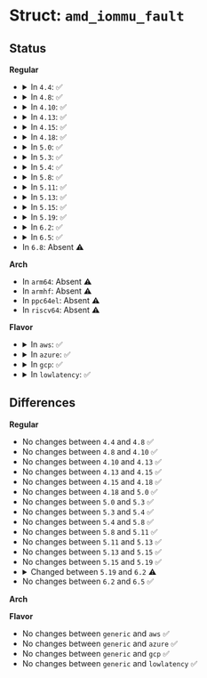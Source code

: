 # Struct: <code>amd_iommu_fault</code>

## Status
<b>Regular</b>
<ul>
<li>
<details>
<summary>In <code>4.4</code>: ✅</summary>

```c
struct amd_iommu_fault {
    u64 address;
    u32 pasid;
    u16 device_id;
    u16 tag;
    u16 flags;
};
```
</details>
</li>
<li>
<details>
<summary>In <code>4.8</code>: ✅</summary>

```c
struct amd_iommu_fault {
    u64 address;
    u32 pasid;
    u16 device_id;
    u16 tag;
    u16 flags;
};
```
</details>
</li>
<li>
<details>
<summary>In <code>4.10</code>: ✅</summary>

```c
struct amd_iommu_fault {
    u64 address;
    u32 pasid;
    u16 device_id;
    u16 tag;
    u16 flags;
};
```
</details>
</li>
<li>
<details>
<summary>In <code>4.13</code>: ✅</summary>

```c
struct amd_iommu_fault {
    u64 address;
    u32 pasid;
    u16 device_id;
    u16 tag;
    u16 flags;
};
```
</details>
</li>
<li>
<details>
<summary>In <code>4.15</code>: ✅</summary>

```c
struct amd_iommu_fault {
    u64 address;
    u32 pasid;
    u16 device_id;
    u16 tag;
    u16 flags;
};
```
</details>
</li>
<li>
<details>
<summary>In <code>4.18</code>: ✅</summary>

```c
struct amd_iommu_fault {
    u64 address;
    u32 pasid;
    u16 device_id;
    u16 tag;
    u16 flags;
};
```
</details>
</li>
<li>
<details>
<summary>In <code>5.0</code>: ✅</summary>

```c
struct amd_iommu_fault {
    u64 address;
    u32 pasid;
    u16 device_id;
    u16 tag;
    u16 flags;
};
```
</details>
</li>
<li>
<details>
<summary>In <code>5.3</code>: ✅</summary>

```c
struct amd_iommu_fault {
    u64 address;
    u32 pasid;
    u16 device_id;
    u16 tag;
    u16 flags;
};
```
</details>
</li>
<li>
<details>
<summary>In <code>5.4</code>: ✅</summary>

```c
struct amd_iommu_fault {
    u64 address;
    u32 pasid;
    u16 device_id;
    u16 tag;
    u16 flags;
};
```
</details>
</li>
<li>
<details>
<summary>In <code>5.8</code>: ✅</summary>

```c
struct amd_iommu_fault {
    u64 address;
    u32 pasid;
    u16 device_id;
    u16 tag;
    u16 flags;
};
```
</details>
</li>
<li>
<details>
<summary>In <code>5.11</code>: ✅</summary>

```c
struct amd_iommu_fault {
    u64 address;
    u32 pasid;
    u16 device_id;
    u16 tag;
    u16 flags;
};
```
</details>
</li>
<li>
<details>
<summary>In <code>5.13</code>: ✅</summary>

```c
struct amd_iommu_fault {
    u64 address;
    u32 pasid;
    u16 device_id;
    u16 tag;
    u16 flags;
};
```
</details>
</li>
<li>
<details>
<summary>In <code>5.15</code>: ✅</summary>

```c
struct amd_iommu_fault {
    u64 address;
    u32 pasid;
    u16 device_id;
    u16 tag;
    u16 flags;
};
```
</details>
</li>
<li>
<details>
<summary>In <code>5.19</code>: ✅</summary>

```c
struct amd_iommu_fault {
    u64 address;
    u32 pasid;
    u16 device_id;
    u16 tag;
    u16 flags;
};
```
</details>
</li>
<li>
<details>
<summary>In <code>6.2</code>: ✅</summary>

```c
struct amd_iommu_fault {
    u64 address;
    u32 pasid;
    u32 sbdf;
    u16 tag;
    u16 flags;
};
```
</details>
</li>
<li>
<details>
<summary>In <code>6.5</code>: ✅</summary>

```c
struct amd_iommu_fault {
    u64 address;
    u32 pasid;
    u32 sbdf;
    u16 tag;
    u16 flags;
};
```
</details>
</li>
<li>
In <code>6.8</code>: Absent ⚠️
</li>
</ul>
<b>Arch</b>
<ul>
<li>
In <code>arm64</code>: Absent ⚠️
</li>
<li>
In <code>armhf</code>: Absent ⚠️
</li>
<li>
In <code>ppc64el</code>: Absent ⚠️
</li>
<li>
In <code>riscv64</code>: Absent ⚠️
</li>
</ul>
<b>Flavor</b>
<ul>
<li>
<details>
<summary>In <code>aws</code>: ✅</summary>

```c
struct amd_iommu_fault {
    u64 address;
    u32 pasid;
    u16 device_id;
    u16 tag;
    u16 flags;
};
```
</details>
</li>
<li>
<details>
<summary>In <code>azure</code>: ✅</summary>

```c
struct amd_iommu_fault {
    u64 address;
    u32 pasid;
    u16 device_id;
    u16 tag;
    u16 flags;
};
```
</details>
</li>
<li>
<details>
<summary>In <code>gcp</code>: ✅</summary>

```c
struct amd_iommu_fault {
    u64 address;
    u32 pasid;
    u16 device_id;
    u16 tag;
    u16 flags;
};
```
</details>
</li>
<li>
<details>
<summary>In <code>lowlatency</code>: ✅</summary>

```c
struct amd_iommu_fault {
    u64 address;
    u32 pasid;
    u16 device_id;
    u16 tag;
    u16 flags;
};
```
</details>
</li>
</ul>

## Differences
<b>Regular</b>
<ul>
<li>
No changes between <code>4.4</code> and <code>4.8</code> ✅
</li>
<li>
No changes between <code>4.8</code> and <code>4.10</code> ✅
</li>
<li>
No changes between <code>4.10</code> and <code>4.13</code> ✅
</li>
<li>
No changes between <code>4.13</code> and <code>4.15</code> ✅
</li>
<li>
No changes between <code>4.15</code> and <code>4.18</code> ✅
</li>
<li>
No changes between <code>4.18</code> and <code>5.0</code> ✅
</li>
<li>
No changes between <code>5.0</code> and <code>5.3</code> ✅
</li>
<li>
No changes between <code>5.3</code> and <code>5.4</code> ✅
</li>
<li>
No changes between <code>5.4</code> and <code>5.8</code> ✅
</li>
<li>
No changes between <code>5.8</code> and <code>5.11</code> ✅
</li>
<li>
No changes between <code>5.11</code> and <code>5.13</code> ✅
</li>
<li>
No changes between <code>5.13</code> and <code>5.15</code> ✅
</li>
<li>
No changes between <code>5.15</code> and <code>5.19</code> ✅
</li>
<li>
<details>
<summary>Changed between <code>5.19</code> and <code>6.2</code> ⚠️</summary>
<ul>
<li>
<b>Field added. </b>
<code>u32 sbdf</code>
</li>
<li>
<b>Field removed. </b>
<code>u16 device_id</code>
</li>
</ul>
</details>
</li>
<li>
No changes between <code>6.2</code> and <code>6.5</code> ✅
</li>
</ul>
<b>Arch</b>
<ul>
</ul>
<b>Flavor</b>
<ul>
<li>
No changes between <code>generic</code> and <code>aws</code> ✅
</li>
<li>
No changes between <code>generic</code> and <code>azure</code> ✅
</li>
<li>
No changes between <code>generic</code> and <code>gcp</code> ✅
</li>
<li>
No changes between <code>generic</code> and <code>lowlatency</code> ✅
</li>
</ul>
